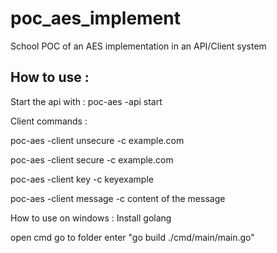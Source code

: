 # poc_aes_implement
School POC of an AES implementation in an API/Client system

## How to use :
Start the api with : poc-aes -api start

Client commands :

poc-aes -client unsecure -c example.com

poc-aes -client secure -c example.com

poc-aes -client key -c keyexample

poc-aes -client message -c content of the message


How to use on windows :
Install golang

open cmd
go to folder
enter "go build ./cmd/main/main.go"
